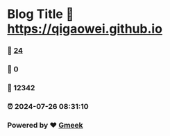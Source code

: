 # Blog Title :link: https://qigaowei.github.io 
### :page_facing_up: [24](https://qigaowei.github.io/tag.html) 
### :speech_balloon: 0 
### :hibiscus: 12342 
### :alarm_clock: 2024-07-26 08:31:10 
### Powered by :heart: [Gmeek](https://github.com/Meekdai/Gmeek)
